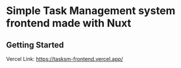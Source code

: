 # Simple Task Management system frontend made with Nuxt

## Getting Started

Vercel Link: https://tasksm-frontend.vercel.app/
